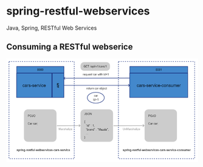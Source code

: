 # spring-restful-webservices
Java, Spring, RESTful Web Services

## Consuming a RESTful webserice
![Consuming 1](spring-restful-webservices.png)
